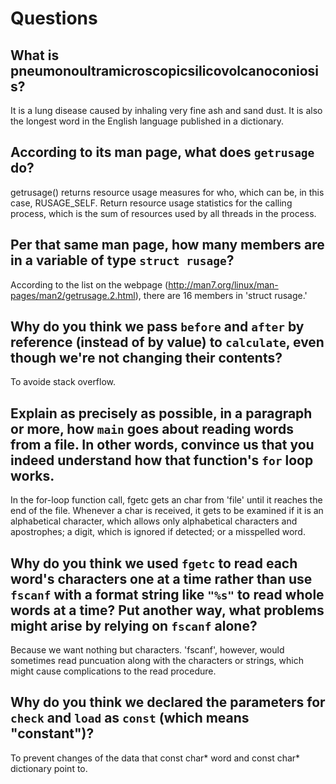 # Questions

## What is pneumonoultramicroscopicsilicovolcanoconiosis?

It is a lung disease caused by inhaling very fine ash and sand dust. It is also the longest word in the English language published 
in a dictionary.

## According to its man page, what does `getrusage` do?

getrusage() returns resource usage measures for who, which can be, in this case, RUSAGE_SELF. Return resource usage statistics for 
the calling process, which is the sum of resources used by all threads in the process.

## Per that same man page, how many members are in a variable of type `struct rusage`?

According to the list on the webpage (http://man7.org/linux/man-pages/man2/getrusage.2.html), there are 16 members in 'struct rusage.'

## Why do you think we pass `before` and `after` by reference (instead of by value) to `calculate`, even though we're not changing their contents?

To avoide stack overflow.

## Explain as precisely as possible, in a paragraph or more, how `main` goes about reading words from a file. In other words, convince us that you indeed understand how that function's `for` loop works.

In the for-loop function call, fgetc gets an char from 'file' until it reaches the end of the file. Whenever a char is received, it 
gets to be examined if it is an alphabetical character, which allows only alphabetical characters and apostrophes; a digit, which is
ignored if detected; or a misspelled word. 

## Why do you think we used `fgetc` to read each word's characters one at a time rather than use `fscanf` with a format string like `"%s"` to read whole words at a time? Put another way, what problems might arise by relying on `fscanf` alone?

Because we want nothing but characters. 'fscanf', however, would sometimes read puncuation along with the characters or strings, which
might cause complications to the read procedure.

## Why do you think we declared the parameters for `check` and `load` as `const` (which means "constant")?

To prevent changes of the data that const char* word and const char* dictionary point to.
